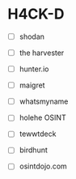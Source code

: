 
# H4CK-D

- [ ] shodan 
- [ ] the harvester 
- [ ] hunter.io
- [ ] maigret
- [ ] whatsmyname 
- [ ] holehe OSINT
- [ ] tewwtdeck 
- [ ] birdhunt
- [ ] osintdojo.com 

